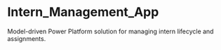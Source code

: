 # Intern_Management_App
Model-driven Power Platform solution for managing intern lifecycle and assignments.
